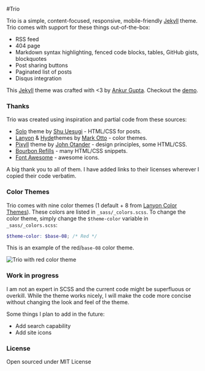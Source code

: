 #Trio

Trio is a simple, content-focused, responsive, mobile-friendly [Jekyll](http://jekyllrb.com/) theme. Trio comes with support for these things out-of-the-box:

* RSS feed
* 404 page
* Markdown syntax highlighting, fenced code blocks, tables, GitHub gists, blockquotes
* Post sharing buttons
* Paginated list of posts
* Disqus integration

This [Jekyll](http://jekyllrb.com/) theme was crafted with <3 by [Ankur Gupta](https://github.com/ankur-gupta). Checkout the [demo](http://perfectlyrandom.org/trio/).

### Thanks 
Trio was created using inspiration and partial code from these sources:

* [Solo](http://chibicode.github.io/solo/) theme by [Shu Uesugi](https://github.com/chibicode) - HTML/CSS for posts.
* [Lanyon](http://lanyon.getpoole.com/) & [Hyde](http://hyde.getpoole.com/)themes by [Mark Otto](https://github.com/mdo) - color themes.
* [Pixyll](http://pixyll.com/) theme by [John Otander](https://github.com/johnotander) - design principles, some HTML/CSS.
* [Bourbon Refills](http://refills.bourbon.io/) - many HTML/CSS snippets.
* [Font Awesome](http://fortawesome.github.io/Font-Awesome) - awesome icons.

A big thank you to all of them. I have added links to their licenses wherever I copied their code verbatim. 

### Color Themes
Trio comes with nine color themes (1 default + 8 from [Lanyon Color Themes](https://github.com/poole/lanyon)). These colors are listed in `_sass/_colors.scss`. To change the color theme, simply change the `$theme-color` variable in `_sass/_colors.scss`:

```scss
$theme-color: $base-08; /* Red */
```

This is an example of the red/`base-08` color theme.

![Trio with red color theme](https://cloud.githubusercontent.com/assets/7110058/9712293/858a2090-54fe-11e5-8165-e16d3b2d9efd.png)


### Work in progress
I am not an expert in SCSS and the current code might be superfluous or overkill. While the theme works nicely, I will make the code more concise without changing the look and feel of the theme.

Some things I plan to add in the future:

* Add search capability
* Add site icons


### License
Open sourced under MIT License

